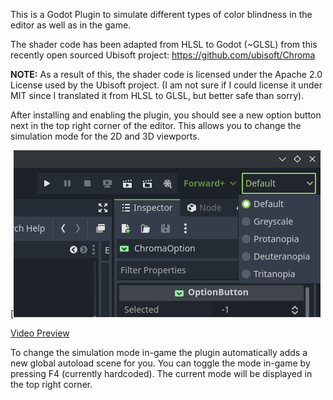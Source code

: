This is a Godot Plugin to simulate different types of color blindness in the editor as well as in the game.

The shader code has been adapted from HLSL to Godot (~GLSL) from this recently open sourced Ubisoft project: https://github.com/ubisoft/Chroma

**NOTE:** As a result of this, the shader code is licensed under the Apache 2.0 License used by the Ubisoft project.
(I am not sure if I could license it under MIT since I translated it from HLSL to GLSL, but better safe than sorry).

After installing and enabling the plugin, you should see a new option button next in the top right corner of the editor. This allows you to change the simulation mode for the 2D and 3D viewports.

[![Editor Screenshot](https://raw.githubusercontent.com/Sch1nken/ChromaGD/refs/heads/main/github_images/editor_screenshot.png)

[Video Preview](https://raw.githubusercontent.com/Sch1nken/ChromaGD/refs/heads/main/github_images/video_preview.mp4)

To change the simulation mode in-game the plugin automatically adds a new global autoload scene for you. You can toggle the mode in-game by pressing F4 (currently hardcoded). The current mode will be displayed in the top right corner.
